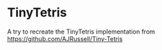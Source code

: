 # TinyTetris
A try to recreate the TinyTetris implementation from https://github.com/AJRussell/Tiny-Tetris
